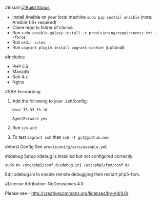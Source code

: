 #Install [![Build Status](https://travis-ci.org/mikebell/drupaldev-vm.svg?branch=master)](https://travis-ci.org/mikebell/drupaldev-vm)

- Install Ansible on your local machine `sudo pip install ansible` (note: Ansible 1.8+ required)
- Clone repo to folder of choice.
- Run `sudo ansible-galaxy install -r provisioning/requirements.txt --force`
- Run `mkdir sites`
- Run `vagrant plugin install vagrant-cachier` (optional)

#Includes
- PHP 5.5
- Mariadb
- Solr 4.x
- Nginx

#SSH Forwarding

1. Add the following to your .ssh/config:

    `Host 33.33.33.10`

    `AgentForward yes`

2. Run `ssh-add`
3. To test `vagrant ssh` then `ssh -T git@github.com`

#vhost Config
See `provisioning/vars/example.yml`

#xdebug Setup
xdebug is installed but not configured correctly.

`sudo mv /etc/php5/conf.d/xdebug.ini /etc/php5/fpm/conf.d/`

Edit xdebug.ini to enable remote debugging then restart php5-fpm.

#License
Attribution-NoDerivatives 4.0

Please see - http://creativecommons.org/licenses/by-nd/4.0/
